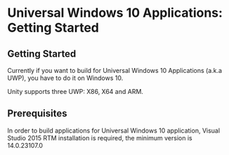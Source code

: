Universal Windows 10 Applications: Getting Started
===============================================

Getting Started
-------------
Currently if you want to build for Universal Windows 10 Applications (a.k.a UWP), you have to do it on Windows 10.

Unity supports three UWP: X86, X64 and ARM.

Prerequisites
-------------

In order to build applications for Universal Windows 10 application, Visual Studio 2015 RTM installation is required, the minimum version is 14.0.23107.0
